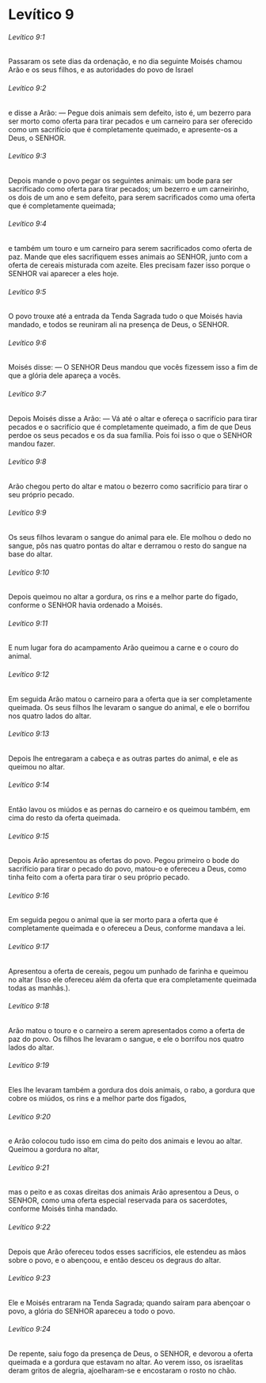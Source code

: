 # Levítico 9

###### Levítico 9:1

Passaram os sete dias da ordenação, e no dia seguinte Moisés chamou Arão e os seus filhos, e as autoridades do povo de Israel

###### Levítico 9:2

e disse a Arão: — Pegue dois animais sem defeito, isto é, um bezerro para ser morto como oferta para tirar pecados e um carneiro para ser oferecido como um sacrifício que é completamente queimado, e apresente-os a Deus, o SENHOR.

###### Levítico 9:3

Depois mande o povo pegar os seguintes animais: um bode para ser sacrificado como oferta para tirar pecados; um bezerro e um carneirinho, os dois de um ano e sem defeito, para serem sacrificados como uma oferta que é completamente queimada;

###### Levítico 9:4

e também um touro e um carneiro para serem sacrificados como oferta de paz. Mande que eles sacrifiquem esses animais ao SENHOR, junto com a oferta de cereais misturada com azeite. Eles precisam fazer isso porque o SENHOR vai aparecer a eles hoje.

###### Levítico 9:5

O povo trouxe até a entrada da Tenda Sagrada tudo o que Moisés havia mandado, e todos se reuniram ali na presença de Deus, o SENHOR.

###### Levítico 9:6

Moisés disse: — O SENHOR Deus mandou que vocês fizessem isso a fim de que a glória dele apareça a vocês.

###### Levítico 9:7

Depois Moisés disse a Arão: — Vá até o altar e ofereça o sacrifício para tirar pecados e o sacrifício que é completamente queimado, a fim de que Deus perdoe os seus pecados e os da sua família. Pois foi isso o que o SENHOR mandou fazer.

###### Levítico 9:8

Arão chegou perto do altar e matou o bezerro como sacrifício para tirar o seu próprio pecado.

###### Levítico 9:9

Os seus filhos levaram o sangue do animal para ele. Ele molhou o dedo no sangue, pôs nas quatro pontas do altar e derramou o resto do sangue na base do altar.

###### Levítico 9:10

Depois queimou no altar a gordura, os rins e a melhor parte do fígado, conforme o SENHOR havia ordenado a Moisés.

###### Levítico 9:11

E num lugar fora do acampamento Arão queimou a carne e o couro do animal.

###### Levítico 9:12

Em seguida Arão matou o carneiro para a oferta que ia ser completamente queimada. Os seus filhos lhe levaram o sangue do animal, e ele o borrifou nos quatro lados do altar.

###### Levítico 9:13

Depois lhe entregaram a cabeça e as outras partes do animal, e ele as queimou no altar.

###### Levítico 9:14

Então lavou os miúdos e as pernas do carneiro e os queimou também, em cima do resto da oferta queimada.

###### Levítico 9:15

Depois Arão apresentou as ofertas do povo. Pegou primeiro o bode do sacrifício para tirar o pecado do povo, matou-o e ofereceu a Deus, como tinha feito com a oferta para tirar o seu próprio pecado.

###### Levítico 9:16

Em seguida pegou o animal que ia ser morto para a oferta que é completamente queimada e o ofereceu a Deus, conforme mandava a lei.

###### Levítico 9:17

Apresentou a oferta de cereais, pegou um punhado de farinha e queimou no altar (Isso ele ofereceu além da oferta que era completamente queimada todas as manhãs.).

###### Levítico 9:18

Arão matou o touro e o carneiro a serem apresentados como a oferta de paz do povo. Os filhos lhe levaram o sangue, e ele o borrifou nos quatro lados do altar.

###### Levítico 9:19

Eles lhe levaram também a gordura dos dois animais, o rabo, a gordura que cobre os miúdos, os rins e a melhor parte dos fígados,

###### Levítico 9:20

e Arão colocou tudo isso em cima do peito dos animais e levou ao altar. Queimou a gordura no altar,

###### Levítico 9:21

mas o peito e as coxas direitas dos animais Arão apresentou a Deus, o SENHOR, como uma oferta especial reservada para os sacerdotes, conforme Moisés tinha mandado.

###### Levítico 9:22

Depois que Arão ofereceu todos esses sacrifícios, ele estendeu as mãos sobre o povo, e o abençoou, e então desceu os degraus do altar.

###### Levítico 9:23

Ele e Moisés entraram na Tenda Sagrada; quando saíram para abençoar o povo, a glória do SENHOR apareceu a todo o povo.

###### Levítico 9:24

De repente, saiu fogo da presença de Deus, o SENHOR, e devorou a oferta queimada e a gordura que estavam no altar. Ao verem isso, os israelitas deram gritos de alegria, ajoelharam-se e encostaram o rosto no chão.

